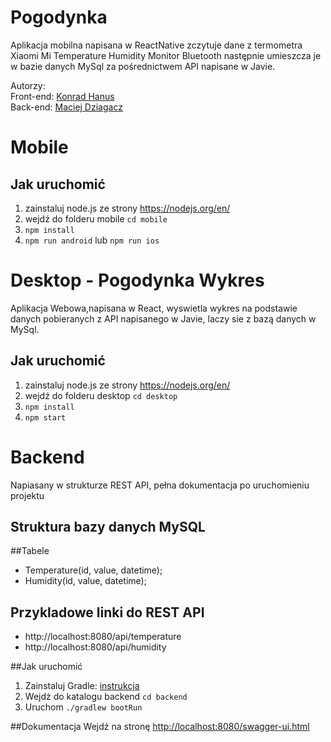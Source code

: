 # Pogodynka 

<p>Aplikacja mobilna napisana w ReactNative zczytuje dane z termometra Xiaomi Mi Temperature Humidity Monitor Bluetooth
następnie umieszcza je w bazie danych MySql za pośrednictwem API napisane w Javie.</p>
Autorzy:<br>
Front-end: <a href="https://www.linkedin.com/in/konradhanus/">Konrad Hanus</a><br>
Back-end: <a href="https://www.linkedin.com/in/maciej-dziagacz/">Maciej Dziagacz</a>

# Mobile
## Jak uruchomić
 1. zainstaluj node.js ze strony https://nodejs.org/en/
 2. wejdź do folderu mobile ```cd mobile```
 3. ```npm install``` 
 4. ```npm run android``` lub ```npm run ios```
 
# Desktop - Pogodynka Wykres

Aplikacja Webowa,napisana w React, wyswietla wykres na podstawie danych pobieranych z API napisanego w Javie, laczy sie z bazą danych w MySql.

## Jak uruchomić
1. zainstaluj node.js ze strony https://nodejs.org/en/
2. wejdź do folderu desktop ```cd desktop```
3. ```npm install```
4. ```npm start ```

# Backend 

Napiasany w strukturze REST API, pełna dokumentacja po uruchomieniu projektu

## Struktura bazy danych MySQL
##Tabele
- Temperature(id, value, datetime);
- Humidity(id, value, datetime);

## Przykladowe linki do REST API
- http://localhost:8080/api/temperature
- http://localhost:8080/api/humidity

##Jak uruchomić
1. Zainstaluj Gradle: <a href="https://docs.gradle.org/current/userguide/installation.html"> instrukcja</a>
2. Wejdż do katalogu backend ```cd backend```
3. Uruchom ```./gradlew bootRun```

##Dokumentacja
Wejdź na stronę <a href="http://localhost:8080/swagger-ui.html">http://localhost:8080/swagger-ui.html</a>







